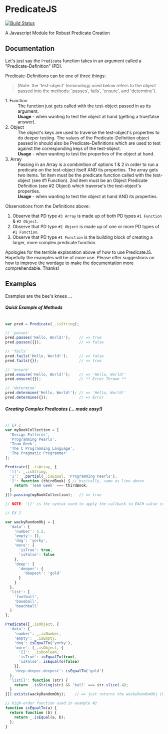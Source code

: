 # PredicateJS

[![Build Status](https://travis-ci.org/DerekSeverson/PredicateJS.svg?branch=master)](https://travis-ci.org/DerekSeverson/PredicateJS)

A Javascript Module for Robust Predicate Creation

## Documentation

Let's just say the ```Predicate``` function takes in an argument called a "Predicate-Definition" (PD).

Predicate-Definitions can be one of three things:
> (Note: the 'test-object' terminology used below refers to the object passed into the methods: 'passes', fails', 'ensure', and 'determine').
<dl>
  <dt>1. Function</dt>
  <dd>The function just gets called with the test-object passed in as its argument.</dd>
  <dd><strong>Usage</strong> - when wanting to test the object at hand (getting a true/false answer).</dd>

  <dt>2. Object</dt>
  <dd>The object's keys are used to traverse the test-object's properties to do deeper testing.  The values of the Predicate-Definition object passed in should also be Predicate-Definitions which are used to test against the corresponding keys of the test-object.</dd>
  <dd><strong>Usage</strong> - when wanting to test the properties of the object at hand.</dd>

  <dt>3. Array</dt>
  <dd>Passing in an Array is a combinition of options 1 & 2 in order to run a predicate on the test-object itself AND its properties.  The array gets two items. 1st item must be the predicate function called with the test-object (see #1 Function). 2nd item must be an Object Predicate Definition (see #2 Object) which traverse's the test-object's properties.</dd>
  <dd><strong>Usage</strong> - when wanting to test the object at hand AND its properties.</dd>
</dl>

Observations from the Definitions above:
1. Observe that PD type ```#3 Array``` is made up of both PD types ```#1 Function``` & ```#2 Object```.
2. Observe that PD type ```#2 Object``` is made up of one or more PD types of ```#1 Function```.
3. Observe that PD type ```#1 Function``` is the building block of creating a larger, more complex predicate function.

Apologies for the terrible explanation above of how to use PredicateJS. Hopefully the examples will be of more use. Please offer suggestions on how to improve the wordage to make the documentation more comprehendable. Thanks!

## Examples

Examples are the bee's knees ...

##### Quick Example of Methods
```javascript

var pred = Predicate(_.isString);

// 'passes'
pred.passes('Hello, World!');    // => true
pred.passes({});                 // => false

// 'fails'
pred.fails('Hello, World!');     // => false
pred.fails({});                  // => true

// 'ensure'
pred.ensure('Hello, World!');    // => 'Hello, World!'
pred.ensure({});                 // ** Error Thrown **

// 'determine'
pred.determine('Hello, World!'); // => 'Hello, World!'
pred.determine({});              // => Error

```

##### Creating Complex Predicates (... made easy!)
```javascript

// EX 1
var myBookCollection = [
  'Design Patterns',
  'Programming Pearls',
  'Team Geek',
  'The C Programming Language',
  'The Pragmatic Programmer'
];

Predicate([_.isArray, {
  '[]': _.isString,
  '1': _.partial(_.isEqual, 'Programming Pearls'),
  '2': function (thirdBook) { // basically, same as line above
    return 'Team Geek' === thirdBook;
  }
}]).passing(myBookCollection);   // => true

// NOTE: '[]' is the syntax used to apply the callback to EACH value in the area

// EX 2

var wackyRandomObj = {
  'data': {
    'number': 3.2,
    'empty': [],
    'dog': 'yorky',
    'more': {
      'isTrue': true,
      'isFalse': false
    },
    'deep': {
      'deeper': {
        'deepest': 'gold'
      }
    }
  },
  'list': [
    'football',
    'baseball',
    'beachball'
  ]
};

Predicate([_.isObject, {
  'data': {
    'number': _.isNumber,
    'empty': _.isEmpty,
    'dog': isEqualTo('yorky'),
    'more': [_.isObject, {
      '[]': _.isBoolean,
      'isTrue': isEqualTo(true),
      'isFalse': isEqualTo(false)
    }],
    'deep.deeper.deepest': isEqualTo('gold')
  },
  'list[]': function (str) {
    return _.isString(str) && 'ball' === str.slice(-4);
  }
}]).exists(wackyRandomObj);    // => just returns the wackyRandomObj (No Error Thrown)

// high-order function used in example #2
function isEqualTo(a) {
  return function (b) {
    return _.isEqual(a, b);
  };
}

```


